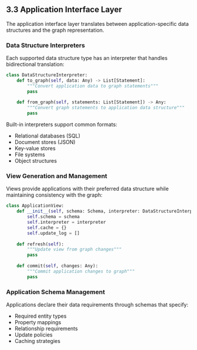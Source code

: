 ## 3.3 Application Interface Layer

The application interface layer translates between application-specific data structures and the graph representation.

### Data Structure Interpreters

Each supported data structure type has an interpreter that handles bidirectional translation:

```python
class DataStructureInterpreter:
    def to_graph(self, data: Any) -> List[Statement]:
        """Convert application data to graph statements"""
        pass
        
    def from_graph(self, statements: List[Statement]) -> Any:
        """Convert graph statements to application data structure"""
        pass
```

Built-in interpreters support common formats:
- Relational databases (SQL)
- Document stores (JSON)
- Key-value stores
- File systems
- Object structures

### View Generation and Management

Views provide applications with their preferred data structure while maintaining consistency with the graph:

```python
class ApplicationView:
    def __init__(self, schema: Schema, interpreter: DataStructureInterpreter):
        self.schema = schema
        self.interpreter = interpreter
        self.cache = {}
        self.update_log = []
        
    def refresh(self):
        """Update view from graph changes"""
        pass
        
    def commit(self, changes: Any):
        """Commit application changes to graph"""
        pass
```

### Application Schema Management

Applications declare their data requirements through schemas that specify:
- Required entity types
- Property mappings
- Relationship requirements
- Update policies
- Caching strategies